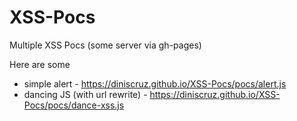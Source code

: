 # XSS-Pocs
Multiple XSS Pocs (some server via gh-pages)


Here are some

* simple alert - https://diniscruz.github.io/XSS-Pocs/pocs/alert.js
* dancing JS (with url rewrite) - https://diniscruz.github.io/XSS-Pocs/pocs/dance-xss.js
